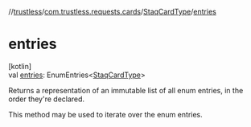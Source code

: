 //[trustless](../../../index.md)/[com.trustless.requests.cards](../index.md)/[StaqCardType](index.md)/[entries](entries.md)

# entries

[kotlin]\
val [entries](entries.md): EnumEntries&lt;[StaqCardType](index.md)&gt;

Returns a representation of an immutable list of all enum entries, in the order they're declared.

This method may be used to iterate over the enum entries.
